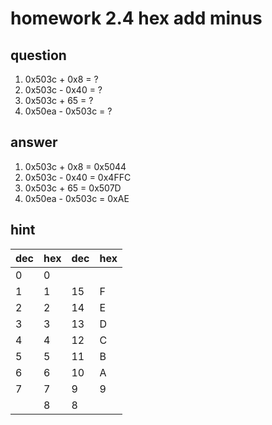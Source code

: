 # homework 2.4 hex add minus

## question
1. 0x503c + 0x8    = ?
2. 0x503c - 0x40   = ?
3. 0x503c + 65     = ?
4. 0x50ea - 0x503c = ?

## answer

1. 0x503c + 0x8    = 0x5044
2. 0x503c - 0x40   = 0x4FFC
3. 0x503c + 65     = 0x507D
4. 0x50ea - 0x503c = 0xAE

## hint


dec|hex|dec|hex
---|---|---|---
0  |0  |   |
1  |1  |15 |F
2  |2  |14 |E
3  |3  |13 |D
4  |4  |12 |C
5  |5  |11 |B
6  |6  |10 |A
7  |7  |9  |9
   |   |8  |8

